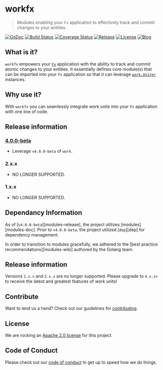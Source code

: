 # workfx
> Modules enabling your `Fx` application to effectively track and commit changes to your entities.

[![GoDoc][doc-img]][doc] [![Build Status][ci-img]][ci] [![Coverage Status][coverage-img]][coverage] [![Release][release-img]][release] [![License][license-img]][license] [![Blog][blog-img]][blog]

## What is it?

`workfx` empowers your [`Fx`][fx] application with the ability to track and
commit atomic changes to your entities. It essentially defines core 
module(s) that can be imported into your `Fx` application so that it can
leverage [`work.Uniter`][uniter-doc] instances.

## Why use it?

With `workfx` you can seamlessly integrate work units into your `Fx`
application with one line of code.

## Release information

### [4.0.0-beta][v4.0.0-beta]

- Leverage `v4.0.0-beta` of `work`.

### 2.x.x

- NO LONGER SUPPORTED.

### 1.x.x

- NO LONGER SUPPORTED.

## Dependancy Information

As of [`v4.0.0-beta`][modules-release], the project utilizes [modules][modules-doc].
Prior to `v4.0.0-beta`, the project utilized [`dep`][dep] for dependency management.

In order to transition to modules gracefully, we adhered to the
[best practice recommendations][modules-wiki] authored by the Golang team.

## Release information

Versions `1.x.x` and `2.x.x` are no longer supported. Please upgrade to
`4.x.x+` to receive the latest and greatest features of work units!

## Contribute

Want to lend us a hand? Check out our guidelines for [contributing][contributing].

## License

We are rocking an [Apache 2.0 license][apache-license] for this project.

## Code of Conduct

Please check out our [code of conduct][code-of-conduct] to get up to speed how we do things.

[fx]: https://github.com/uber-go/fx
[uniter-doc]: https://godoc.org/github.com/freerware/work#Uniter
[doc-img]: https://godoc.org/github.com/freerware/workfx?status.svg
[doc]: https://godoc.org/github.com/freerware/workfx
[ci-img]: https://travis-ci.org/freerware/workfx.svg?branch=master
[ci]: https://travis-ci.org/freerware/workfx
[coverage-img]: https://coveralls.io/repos/github/freerware/workfx/badge.svg?branch=master
[coverage]: https://coveralls.io/github/freerware/workfx?branch=master
[license]: https://opensource.org/licenses/Apache-2.0
[license-img]: https://img.shields.io/badge/License-Apache%202.0-blue.svg
[contributing]: https://github.com/freerware/workfx/blob/master/CONTRIBUTING.md
[apache-license]: https://github.com/freerware/workfx/blob/master/LICENSE.txt
[code-of-conduct]: https://github.com/freerware/workfx/blob/master/CODE_OF_CONDUCT.md
[release]: https://github.com/freerware/workfx/releases
[release-img]: https://img.shields.io/github/tag/freerware/workfx.svg?label=version
[blog]: https://medium.com/@freerjm/work-units-ec2da48cf574
[blog-img]: https://img.shields.io/badge/blog-medium-lightgrey
[v4.0.0-beta]: https://github.com/freerware/workfx/releases/tag/v4.0.0-beta
